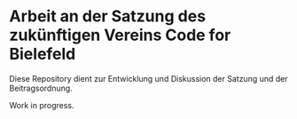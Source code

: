 # Arbeit an der Satzung des zukünftigen Vereins Code for Bielefeld

Diese Repository dient zur Entwicklung und Diskussion der Satzung und der Beitragsordnung. 

Work in progress.

<!-- Das ist nicht die offizielle Quelle für die aktuelle Fassung der Dokumente; es gibt kein Gewähr für die Richtigkeit.
-->

